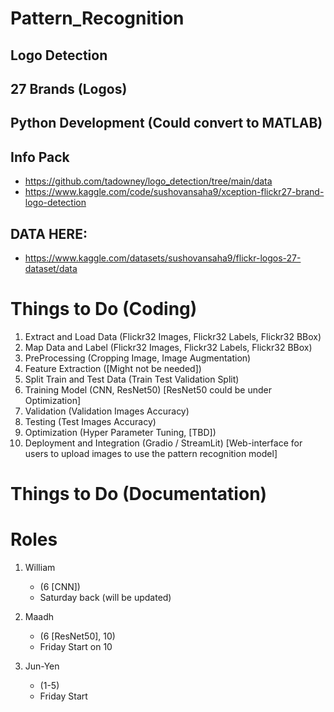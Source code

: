 # Pattern_Recognition
## Logo Detection
## 27 Brands (Logos)
## Python Development (Could convert to MATLAB)
## Info Pack
 - https://github.com/tadowney/logo_detection/tree/main/data
 - https://www.kaggle.com/code/sushovansaha9/xception-flickr27-brand-logo-detection
## DATA HERE: 
 - https://www.kaggle.com/datasets/sushovansaha9/flickr-logos-27-dataset/data

# Things to Do (Coding)
1. Extract and Load Data (Flickr32 Images, Flickr32 Labels, Flickr32 BBox)
2. Map Data and Label (Flickr32 Images, Flickr32 Labels, Flickr32 BBox)
3. PreProcessing (Cropping Image, Image Augmentation)
4. Feature Extraction ([Might not be needed])
5. Split Train and Test Data (Train Test Validation Split)
6. Training Model (CNN, ResNet50) [ResNet50 could be under Optimization] 
7. Validation (Validation Images Accuracy)
8. Testing (Test Images Accuracy)
9. Optimization (Hyper Parameter Tuning, [TBD])
10. Deployment and Integration (Gradio / StreamLit) [Web-interface for users to upload images to use the pattern recognition model]

# Things to Do (Documentation)

# Roles 
1. William
     - (6 [CNN])
     - Saturday back (will be updated)
   
3. Maadh
     - (6 [ResNet50], 10)
     - Friday Start on 10
   
5. Jun-Yen
     - (1-5)
     - Friday Start
   
